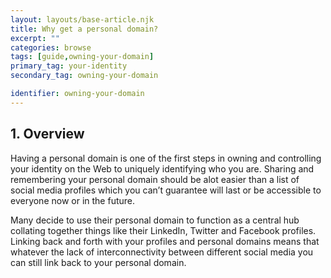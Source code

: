 ```yaml
---
layout: layouts/base-article.njk
title: Why get a personal domain?
excerpt: ""
categories: browse
tags: [guide,owning-your-domain]
primary_tag: your-identity
secondary_tag: owning-your-domain

identifier: owning-your-domain
---
```

## 1. Overview
Having a personal domain is one of the first steps in owning and controlling your identity on the Web to uniquely identifying who you are. Sharing and remembering your personal domain should be alot easier than a list of social media profiles which you can’t guarantee will last or be accessible to everyone now or in the future.

Many decide to use their personal domain to function as a central hub collating together things like their LinkedIn, Twitter and Facebook profiles. Linking back and forth with your profiles and personal domains means that whatever the lack of interconnectivity between different social media you can still link back to your personal domain.